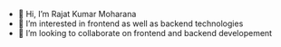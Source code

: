 - 👋 Hi, I’m Rajat Kumar Moharana
- 👀 I’m interested in frontend as well as backend technologies
- 💞️ I’m looking to collaborate on frontend and backend developement


<!---
rajat-tyloones12/rajat-tyloones12 is a ✨ special ✨ repository because its `README.md` (this file) appears on your GitHub profile.
You can click the Preview link to take a look at your changes.
--->

